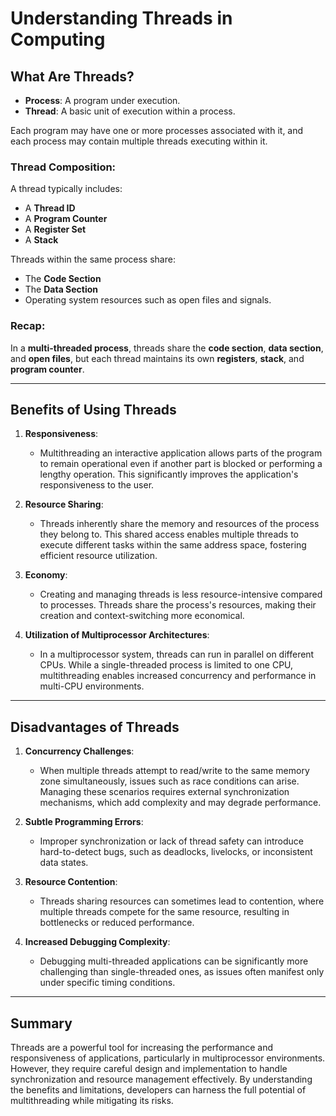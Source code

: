 # Understanding Threads in Computing

## What Are Threads?

- **Process**: A program under execution.
- **Thread**: A basic unit of execution within a process.

Each program may have one or more processes associated with it, and each process may contain multiple threads executing within it.

### Thread Composition:
A thread typically includes:
- A **Thread ID**
- A **Program Counter**
- A **Register Set**
- A **Stack**

Threads within the same process share:
- The **Code Section**
- The **Data Section**
- Operating system resources such as open files and signals.

### Recap:
In a **multi-threaded process**, threads share the **code section**, **data section**, and **open files**, but each thread maintains its own **registers**, **stack**, and **program counter**.

---

## Benefits of Using Threads

1. **Responsiveness**:
   - Multithreading an interactive application allows parts of the program to remain operational even if another part is blocked or performing a lengthy operation. This significantly improves the application's responsiveness to the user.

2. **Resource Sharing**:
   - Threads inherently share the memory and resources of the process they belong to. This shared access enables multiple threads to execute different tasks within the same address space, fostering efficient resource utilization.

3. **Economy**:
   - Creating and managing threads is less resource-intensive compared to processes. Threads share the process's resources, making their creation and context-switching more economical.

4. **Utilization of Multiprocessor Architectures**:
   - In a multiprocessor system, threads can run in parallel on different CPUs. While a single-threaded process is limited to one CPU, multithreading enables increased concurrency and performance in multi-CPU environments.

---

## Disadvantages of Threads

1. **Concurrency Challenges**:
   - When multiple threads attempt to read/write to the same memory zone simultaneously, issues such as race conditions can arise. Managing these scenarios requires external synchronization mechanisms, which add complexity and may degrade performance.

2. **Subtle Programming Errors**:
   - Improper synchronization or lack of thread safety can introduce hard-to-detect bugs, such as deadlocks, livelocks, or inconsistent data states.

3. **Resource Contention**:
   - Threads sharing resources can sometimes lead to contention, where multiple threads compete for the same resource, resulting in bottlenecks or reduced performance.

4. **Increased Debugging Complexity**:
   - Debugging multi-threaded applications can be significantly more challenging than single-threaded ones, as issues often manifest only under specific timing conditions.

---

## Summary

Threads are a powerful tool for increasing the performance and responsiveness of applications, particularly in multiprocessor environments. However, they require careful design and implementation to handle synchronization and resource management effectively. By understanding the benefits and limitations, developers can harness the full potential of multithreading while mitigating its risks.
